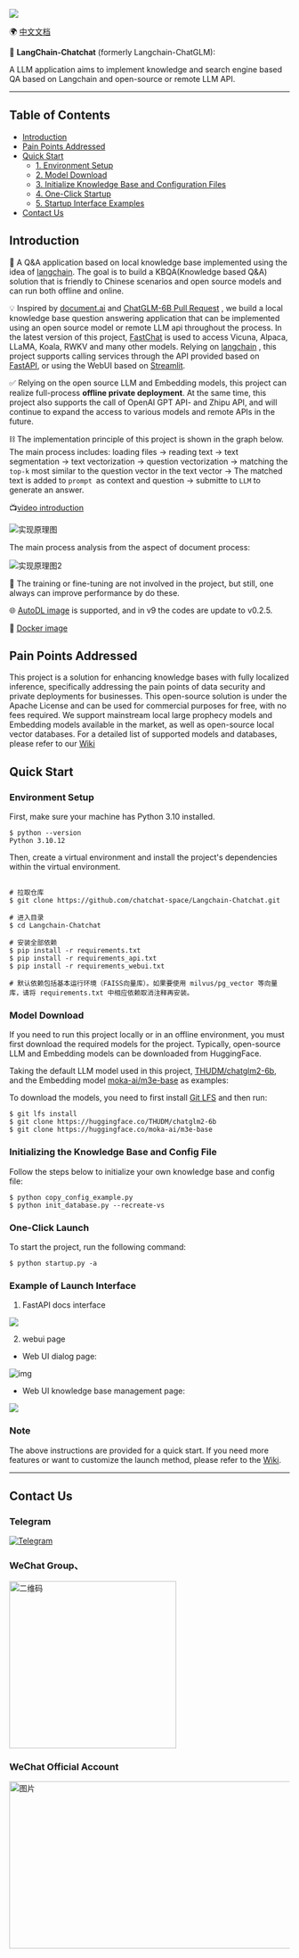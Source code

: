 ![](img/logo-long-chatchat-trans-v2.png)

🌍 [中文文档](README_origin.md)

📃 **LangChain-Chatchat** (formerly Langchain-ChatGLM):

A LLM application aims to implement knowledge and search engine based QA based on Langchain and open-source or remote
LLM API.

---

## Table of Contents

- [Introduction](README_origin.md#Introduction)
- [Pain Points Addressed](README_origin.md#Pain-Points-Addressed)
- [Quick Start](README_origin.md#Quick-Start)
    - [1. Environment Setup](README_origin.md#1-Environment-Setup)
    - [2. Model Download](README_origin.md#2-Model-Download)
    - [3. Initialize Knowledge Base and Configuration Files](README_origin.md#3-Initialize-Knowledge-Base-and-Configuration-Files)
    - [4. One-Click Startup](README_origin.md#4-One-Click-Startup)
    - [5. Startup Interface Examples](README_origin.md#5-Startup-Interface-Examples)
- [Contact Us](README_origin.md#Contact-Us)

## Introduction

🤖️ A Q&A application based on local knowledge base implemented using the idea
of [langchain](https://github.com/hwchase17/langchain). The goal is to build a KBQA(Knowledge based Q&A) solution that
is friendly to Chinese scenarios and open source models and can run both offline and online.

💡 Inspired by [document.ai](https://github.com/GanymedeNil/document.ai)
and [ChatGLM-6B Pull Request](https://github.com/THUDM/ChatGLM-6B/pull/216) , we build a local knowledge base question
answering application that can be implemented using an open source model or remote LLM api throughout the process. In
the latest version of this project, [FastChat](https://github.com/lm-sys/FastChat) is used to access Vicuna, Alpaca,
LLaMA, Koala, RWKV and many other models. Relying on [langchain](https://github.com/langchain-ai/langchain) , this
project supports calling services through the API provided based on [FastAPI](https://github.com/tiangolo/fastapi), or
using the WebUI based on [Streamlit](https://github.com/streamlit/streamlit).

✅ Relying on the open source LLM and Embedding models, this project can realize full-process **offline private
deployment**. At the same time, this project also supports the call of OpenAI GPT API- and Zhipu API, and will continue
to expand the access to various models and remote APIs in the future.

⛓️ The implementation principle of this project is shown in the graph below. The main process includes: loading files ->
reading text -> text segmentation -> text vectorization -> question vectorization -> matching the `top-k` most similar
to the question vector in the text vector -> The matched text is added to `prompt `as context and question -> submitte
to `LLM` to generate an answer.

📺[video introduction](https://www.bilibili.com/video/BV13M4y1e7cN/?share_source=copy_web&vd_source=e6c5aafe684f30fbe41925d61ca6d514)

![实现原理图](img/langchain+chatglm.png)

The main process analysis from the aspect of document process:

![实现原理图2](img/langchain+chatglm2.png)

🚩 The training or fine-tuning are not involved in the project, but still, one always can improve performance by do
these.

🌐 [AutoDL image](registry.cn-beijing.aliyuncs.com/chatchat/chatchat:0.2.5) is supported, and in v9 the codes are update
to v0.2.5.

🐳 [Docker image](registry.cn-beijing.aliyuncs.com/chatchat/chatchat:0.2.5)

## Pain Points Addressed

This project is a solution for enhancing knowledge bases with fully localized inference, specifically addressing the
pain points of data security and private deployments for businesses.
This open-source solution is under the Apache License and can be used for commercial purposes for free, with no fees
required.
We support mainstream local large prophecy models and Embedding models available in the market, as well as open-source
local vector databases. For a detailed list of supported models and databases, please refer to
our [Wiki](https://github.com/chatchat-space/Langchain-Chatchat/wiki/)

## Quick Start

### Environment Setup

First, make sure your machine has Python 3.10 installed.

```
$ python --version
Python 3.10.12
```

Then, create a virtual environment and install the project's dependencies within the virtual environment.

```shell

# 拉取仓库
$ git clone https://github.com/chatchat-space/Langchain-Chatchat.git

# 进入目录
$ cd Langchain-Chatchat

# 安装全部依赖
$ pip install -r requirements.txt 
$ pip install -r requirements_api.txt
$ pip install -r requirements_webui.txt  

# 默认依赖包括基本运行环境（FAISS向量库）。如果要使用 milvus/pg_vector 等向量库，请将 requirements.txt 中相应依赖取消注释再安装。
```

### Model Download

If you need to run this project locally or in an offline environment, you must first download the required models for
the project. Typically, open-source LLM and Embedding models can be downloaded from HuggingFace.

Taking the default LLM model used in this project, [THUDM/chatglm2-6b](https://huggingface.co/THUDM/chatglm2-6b), and
the Embedding model [moka-ai/m3e-base](https://huggingface.co/moka-ai/m3e-base) as examples:

To download the models, you need to first
install [Git LFS](https://docs.github.com/zh/repositories/working-with-files/managing-large-files/installing-git-large-file-storage)
and then run:

```Shell
$ git lfs install
$ git clone https://huggingface.co/THUDM/chatglm2-6b
$ git clone https://huggingface.co/moka-ai/m3e-base
```

### Initializing the Knowledge Base and Config File

Follow the steps below to initialize your own knowledge base and config file:

```shell
$ python copy_config_example.py
$ python init_database.py --recreate-vs
 ```

### One-Click Launch

To start the project, run the following command:

```shell
$ python startup.py -a
```

### Example of Launch Interface

1. FastAPI docs interface

![](img/fastapi_docs_026.png)

2. webui page

- Web UI dialog page:

![img](img/LLM_success.png)

- Web UI knowledge base management page:

![](img/init_knowledge_base.jpg)

### Note

The above instructions are provided for a quick start. If you need more features or want to customize the launch method,
please refer to the [Wiki](https://github.com/chatchat-space/Langchain-Chatchat/wiki/).

---

## Contact Us

### Telegram

[![Telegram](https://img.shields.io/badge/Telegram-2CA5E0?style=for-the-badge&logo=telegram&logoColor=white "langchain-chatglm")](https://t.me/+RjliQ3jnJ1YyN2E9)

### WeChat Group、

<img src="img/qr_code_67.jpg" alt="二维码" width="300" height="300" />

### WeChat Official Account

<img src="img/official_wechat_mp_account.png" alt="图片" width="900" height="300" />
